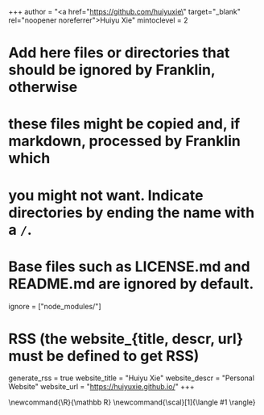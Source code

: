 <!--
Add here global page variables to use throughout your website.
-->
+++
author = "<a href=\"https://github.com/huiyuxie\" target=\"_blank\" rel=\"noopener noreferrer\">Huiyu Xie</a>"
mintoclevel = 2

# Add here files or directories that should be ignored by Franklin, otherwise
# these files might be copied and, if markdown, processed by Franklin which
# you might not want. Indicate directories by ending the name with a `/`.
# Base files such as LICENSE.md and README.md are ignored by default.
ignore = ["node_modules/"]

# RSS (the website_{title, descr, url} must be defined to get RSS)
generate_rss = true
website_title = "Huiyu Xie"
website_descr = "Personal Website"
website_url   = "https://huiyuxie.github.io/"
+++

<!--
Add here global latex commands to use throughout your pages.
-->
\newcommand{\R}{\mathbb R}
\newcommand{\scal}[1]{\langle #1 \rangle}
